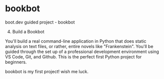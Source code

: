 # bookbot
boot.dev guided project - bookbot

4. Build a Bookbot

You'll build a real command-line application in Python that does static analysis on text files, or rather, entire novels like "Frankenstein". You'll be guided through the set up of a professional development environment using VS Code, Git, and Github. This is the perfect first Python project for beginners.

bookbot is my first project!  wish me luck.
